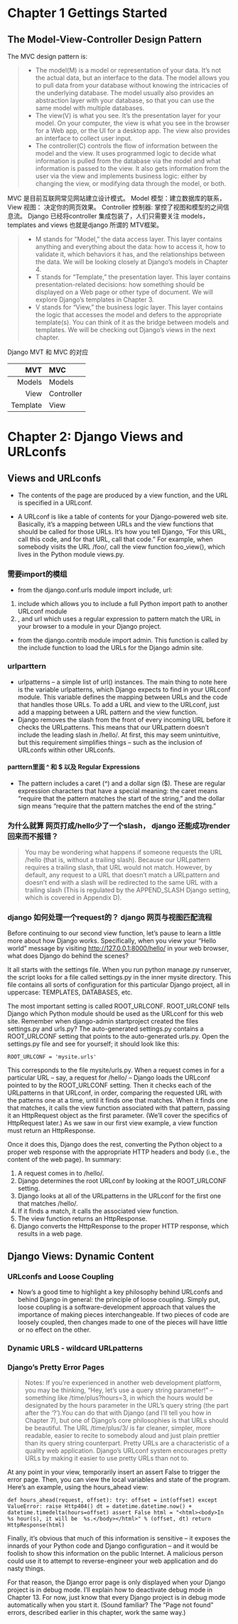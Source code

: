 # Chapter 1 Gettings Started
## The Model-View-Controller Design Pattern
The MVC design pattern is:
> - The model(M) is a model or representation of your data. It’s not the actual data, but an interface to the data. The model allows you to pull data from your database without knowing the intricacies of the underlying database. The model usually also provides an abstraction layer with your database, so that you can use the same model with multiple databases.
> - The view(V) is what you see. It’s the presentation layer for your model. On your computer, the view is what you see in the browser for a Web app, or the UI for a desktop app. The view also provides an interface to collect user input.
> - The controller(C) controls the flow of information between the model and the view. It uses programmed logic to decide what information is pulled from the database via the model and what information is passed to the view. It also gets information from the user via the view and implements business logic: either by changing the view, or modifying data through the model, or both.

MVC 是目前互联网常见网站建立设计模式。 Model 模型：建立数据库的联系， View 视图： 决定你的网页效果。 Controller 控制器: 掌控了视图和模型的之间信息流。
Django 已经将controller 集成包装了，人们只需要关注 models，templates and views 也就是django 所谓的 MTV框架。

> - M stands for “Model,” the data access layer. This layer contains anything and everything about the data: how to access it, how to validate it, which behaviors it has, and the relationships between the data. We will be looking closely at Django’s models in Chapter 4.
> - T stands for “Template,” the presentation layer. This layer contains presentation-related decisions: how something should be displayed on a Web page or other type of document. We will explore Django’s templates in Chapter 3.
> - V stands for “View,” the business logic layer. This layer contains the logic that accesses the model and defers to the appropriate template(s). You can think of it as the bridge between models and templates. We will be checking out Django’s views in the next chapter.

Django MVT 和 MVC 的对应
<br>

| MVT | MVC |
|-----:|:-----|
|Models|Models|
|View|Controller|
|Template|View|

# Chapter 2: Django Views and URLconfs
## Views and URLconfs

- The contents of the page are produced by a view function, and the URL is specified in a URLconf. 

- A URLconf is like a table of contents for your Django-powered web site. Basically, it’s a mapping between URLs and the view functions that should be called for those URLs. It’s how you tell Django, “For this URL, call this code, and for that URL, call that code.” For example, when somebody visits the URL /foo/, call the view function foo_view(), which lives in the Python module views.py.

### 需要import的模组
- from the django.conf.urls module import include, url: 
1. include which allows you to include a full Python import path to another URLconf module
2. , and url which uses a regular expression to pattern match the URL in your browser to a module in your Django project.
- from the django.contrib module import admin. This function is called by the include function to load the URLs for the Django admin site.

### urlparttern
- urlpatterns – a simple list of url() instances. The main thing to note here is the variable urlpatterns, which Django expects to find in your URLconf module. This variable defines the mapping between URLs and the code that handles those URLs. To add a URL and view to the URLconf, just add a mapping between a URL pattern and the view function.
- Django removes the slash from the front of every incoming URL before it checks the URLpatterns. This means that our URLpattern doesn’t include the leading slash in /hello/. At first, this may seem unintuitive, but this requirement simplifies things – such as the inclusion of URLconfs within other URLconfs.

#### parttern里面 ^ 和 $ 以及 Regular Expressions
- The pattern includes a caret (^) and a dollar sign ($). These are regular expression characters that have a special meaning: the caret means “require that the pattern matches the start of the string,” and the dollar sign means “require that the pattern matches the end of the string.”


### 为什么就算 网页打成/hello少了一个slash， django 还能成功render 回来而不报错？
> You may be wondering what happens if someone requests the URL /hello (that is, without a trailing slash). Because our URLpattern requires a trailing slash, that URL would not match. However, by default, any request to a URL that doesn’t match a URLpattern and doesn’t end with a slash will be redirected to the same URL with a trailing slash (This is regulated by the APPEND_SLASH Django setting, which is covered in Appendix D).

### django 如何处理一个request的？ django 网页与视图匹配流程
Before continuing to our second view function, let’s pause to learn a little more about how Django works. Specifically, when you view your “Hello world” message by visiting http://127.0.0.1:8000/hello/ in your web browser, what does Django do behind the scenes?

It all starts with the settings file. When you run python manage.py runserver, the script looks for a file called settings.py in the inner mysite directory. This file contains all sorts of configuration for this particular Django project, all in uppercase: TEMPLATES, DATABASES, etc.

The most important setting is called ROOT_URLCONF. ROOT_URLCONF tells Django which Python module should be used as the URLconf for this web site. Remember when django-admin startproject created the files settings.py and urls.py? The auto-generated settings.py contains a ROOT_URLCONF setting that points to the auto-generated urls.py. Open the settings.py file and see for yourself; it should look like this:

`ROOT_URLCONF = 'mysite.urls'` 

This corresponds to the file mysite/urls.py. When a request comes in for a particular URL – say, a request for /hello/ – Django loads the URLconf pointed to by the ROOT_URLCONF setting. Then it checks each of the URLpatterns in that URLconf, in order, comparing the requested URL with the patterns one at a time, until it finds one that matches.
When it finds one that matches, it calls the view function associated with that pattern, passing it an HttpRequest object as the first parameter. (We’ll cover the specifics of HttpRequest later.) As we saw in our first view example, a view function must return an HttpResponse.

Once it does this, Django does the rest, converting the Python object to a proper web response with the appropriate HTTP headers and body (i.e., the content of the web page). In summary:
1. A request comes in to /hello/.
2. Django determines the root URLconf by looking at the ROOT_URLCONF setting.
3. Django looks at all of the URLpatterns in the URLconf for the first one that matches /hello/.
4. If it finds a match, it calls the associated view function.
5. The view function returns an HttpResponse.
6. Django converts the HttpResponse to the proper HTTP response, which results in a web page.

## Django Views: Dynamic Content

### URLconfs and Loose Coupling

- Now’s a good time to highlight a key philosophy behind URLconfs and behind Django in general: the principle of loose coupling. Simply put, loose coupling is a software-development approach that values the importance of making pieces interchangeable. If two pieces of code are loosely coupled, then changes made to one of the pieces will have little or no effect on the other.

### Dynamic URLS - wildcard URLpatterns

### Django’s Pretty Error Pages
> Notes: If you’re experienced in another web development platform, you may be thinking, “Hey, let’s use a query string parameter!” – something like /time/plus?hours=3, in which the hours would be designated by the hours parameter in the URL’s query string (the part after the ‘?’).You can do that with Django (and I’ll tell you how in Chapter 7), but one of Django’s core philosophies is that URLs should be beautiful.
> The URL /time/plus/3/ is far cleaner, simpler, more readable, easier to recite to somebody aloud and just plain prettier than its query string counterpart. Pretty URLs are a characteristic of a quality web application. Django’s URLconf system encourages pretty URLs by making it easier to use pretty URLs than not to.

At any point in your view, temporarily insert an assert False to trigger the error page. Then, you can view the local variables and state of the program. Here’s an example, using the hours_ahead view:

`
def hours_ahead(request, offset):
    try:
        offset = int(offset)
    except ValueError:
        raise Http404()
    dt = datetime.datetime.now() + datetime.timedelta(hours=offset)
    assert False
    html = "<html><body>In %s hour(s), it will be  %s.</body></html>" % (offset, dt)
    return HttpResponse(html) 
    `
    
Finally, it’s obvious that much of this information is sensitive – it exposes the innards of your Python code and Django configuration – and it would be foolish to show this information on the public Internet. A malicious person could use it to attempt to reverse-engineer your web application and do nasty things.

For that reason, the Django error page is only displayed when your Django project is in debug mode. I’ll explain how to deactivate debug mode in Chapter 13. For now, just know that every Django project is in debug mode automatically when you start it. (Sound familiar? The “Page not found” errors, described earlier in this chapter, work the same way.)
